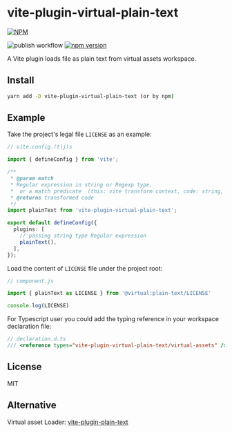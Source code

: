 # vite-plugin-virtual-plain-text

[![NPM](https://nodei.co/npm/vite-plugin-virtual-plain-text.png?downloads=true&downloadRank=true&stars=true)](https://nodei.co/npm/vite-plugin-virtual-plain-text/)

![publish workflow](https://github.com/zheeeng/vite-plugin-virtual-plain-text/actions/workflows/publish.yml/badge.svg)
[![npm version](https://img.shields.io/npm/v/vite-plugin-virtual-plain-text.svg)](https://www.npmjs.com/package/vite-plugin-virtual-plain-text)

A Vite plugin loads file as plain text from virtual assets workspace.

## Install

```bash
yarn add -D vite-plugin-virtual-plain-text (or by npm)
```

## Example

Take the project's legal file `LICENSE` as an example:

```ts
// vite.config.(t|j)s

import { defineConfig } from 'vite';

/**
 * @param match
 * Regular expression in string or Regexp type,
 *  or a match predicate  (this: vite transform context, code: string, id: file name string) => void
 * @returns transformed code
 */
import plainText from 'vite-plugin-virtual-plain-text';

export default defineConfig({
  plugins: [
    // passing string type Regular expression
    plainText(),
  ],
});
```

Load the content of `LICENSE` file under the project root:

```js
// component.js

import { plainText as LICENSE } from '@virtual:plain-text/LICENSE'

console.log(LICENSE)
```

For Typescript user you could add the typing reference in your workspace declaration file:

```ts
// declaration.d.ts
/// <reference types="vite-plugin-virtual-plain-text/virtual-assets" />
```

## License

MIT

## Alternative

Virtual asset Loader: [vite-plugin-plain-text](https://www.npmjs.com/package/vite-plugin-plain-text)
